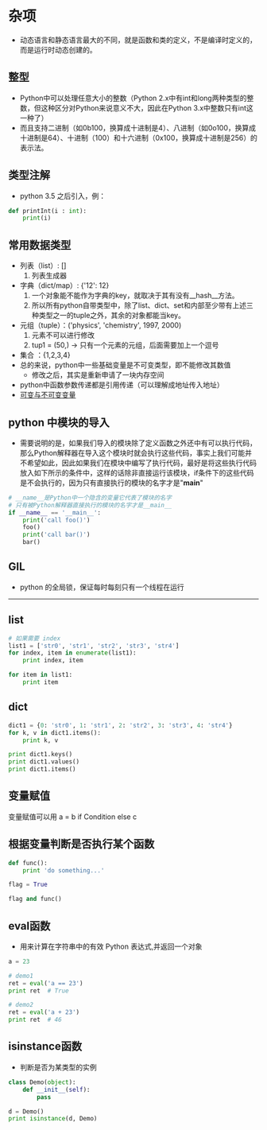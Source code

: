 # 杂项
- 动态语言和静态语言最大的不同，就是函数和类的定义，不是编译时定义的，而是运行时动态创建的。

## 整型
- Python中可以处理任意大小的整数（Python 2.x中有int和long两种类型的整数，但这种区分对Python来说意义不大，因此在Python 3.x中整数只有int这一种了）
- 而且支持二进制（如0b100，换算成十进制是4）、八进制（如0o100，换算成十进制是64）、十进制（100）和十六进制（0x100，换算成十进制是256）的表示法。

## 类型注解
- python 3.5 之后引入，例：
```python
def printInt(i : int):
	print(i)
```
 
## 常用数据类型
- 列表（list）: []
	1. 列表生成器
- 字典（dict/map）: {'12': 12}
	1. 一个对象能不能作为字典的key，就取决于其有没有__hash__方法。
	2. 所以所有python自带类型中，除了list、dict、set和内部至少带有上述三种类型之一的tuple之外，其余的对象都能当key。
- 元组（tuple）：('physics', 'chemistry', 1997, 2000) 
	1. 元素不可以进行修改
	2. tup1 = (50,) -> 只有一个元素的元组，后面需要加上一个逗号
- 集合 ：{1,2,3,4}
- 总的来说，python中一些基础变量是不可变类型，即不能修改其数值
	- 修改之后，其实是重新申请了一块内存空间
- python中函数参数传递都是引用传递（可以理解成地址传入地址）
- [可变与不可变变量](https://zhuanlan.zhihu.com/p/34395671)

## python 中模块的导入
- 需要说明的是，如果我们导入的模块除了定义函数之外还中有可以执行代码，那么Python解释器在导入这个模块时就会执行这些代码，事实上我们可能并不希望如此，因此如果我们在模块中编写了执行代码，最好是将这些执行代码放入如下所示的条件中，这样的话除非直接运行该模块，if条件下的这些代码是不会执行的，因为只有直接执行的模块的名字才是"__main__"

```python
# __name__是Python中一个隐含的变量它代表了模块的名字
# 只有被Python解释器直接执行的模块的名字才是__main__
if __name__ == '__main__':
	print('call foo()')
	foo()
	print('call bar()')
	bar()
```

## GIL
- python 的全局锁，保证每时每刻只有一个线程在运行
 
--------------------------------------------------------------------
## list
```python
# 如果需要 index
list1 = ['str0', 'str1', 'str2', 'str3', 'str4']
for index, item in enumerate(list1):
	print index, item

for item in list1:
	print item
```

## dict
```python
dict1 = {0: 'str0', 1: 'str1', 2: 'str2', 3: 'str3', 4: 'str4'}
for k, v in dict1.items():
	print k, v

print dict1.keys()
print dict1.values()
print dict1.items()
```

## 变量赋值
变量赋值可以用 a = b if Condition else c


## 根据变量判断是否执行某个函数
```python
def func():
	print 'do something...'

flag = True

flag and func()
```

## eval函数
- 用来计算在字符串中的有效 Python 表达式,并返回一个对象
```python
a = 23

# demo1
ret = eval('a == 23')
print ret  # True

# demo2
ret = eval('a + 23')
print ret  # 46
```

## isinstance函数
- 判断是否为某类型的实例
```python
class Demo(object):
	def __init__(self):
		pass

d = Demo()
print isinstance(d, Demo)
```